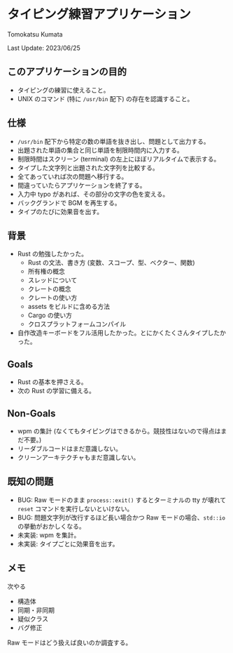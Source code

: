 # タイピング練習アプリケーション
Tomokatsu Kumata

Last Update: 2023/06/25

## このアプリケーションの目的

  - タイピングの練習に使えること。
  - UNIX のコマンド (特に `/usr/bin` 配下) の存在を認識すること。

## 仕様

  - `/usr/bin` 配下から特定の数の単語を抜き出し、問題として出力する。
  - 出題された単語の集合と同じ単語を制限時間内に入力する。
  - 制限時間はスクリーン (terminal) の左上にほぼリアルタイムで表示する。
  - タイプした文字列と出題された文字列を比較する。
  - 全てあっていれば次の問題へ移行する。
  - 間違っていたらアプリケーションを終了する。
  - 入力中 typo があれば、その部分の文字の色を変える。
  - バックグランドで BGM を再生する。
  - タイプのたびに効果音を出す。

## 背景

  - Rust の勉強したかった。
    - Rust の文法、書き方 (変数、スコープ、型、ベクター、関数)
    - 所有権の概念
    - スレッドについて
    - クレートの概念
    - クレートの使い方
    - assets をビルドに含める方法
    - Cargo の使い方
    - クロスプラットフォームコンパイル
  - 自作改造キーボードをフル活用したかった。とにかくたくさんタイプしたかった。

## Goals

  - Rust の基本を押さえる。
  - 次の Rust の学習に備える。

## Non-Goals

  - wpm の集計 (なくてもタイピングはできるから。競技性はないので得点はまだ不要。)
  - リーダブルコードはまだ意識しない。
  - クリーンアーキテクチャもまだ意識しない。

## 既知の問題

  - BUG: Raw モードのまま `process::exit()` するとターミナルの tty が壊れて `reset` コマンドを実行しないといけない。
  - BUG: 問題文字列が改行するほど長い場合かつ Raw モードの場合、`std::io` の挙動がおかしくなる。
  - 未実装: wpm を集計。
  - 未実装: タイプごとに効果音を出す。

## メモ
次やる

  - 構造体
  - 同期・非同期
  - 疑似クラス
  - バグ修正

Raw モードはどう扱えば良いのか調査する。
